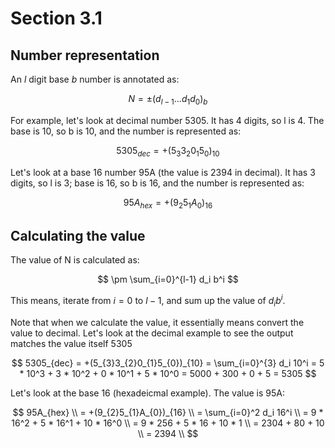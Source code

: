 # Section 3.1

## Number representation

An $l$ digit base $b$ number is annotated as:

$$N = \pm(d_{l-1} ...d_1d_0)_b$$

For example, let's look at decimal number 5305. It has 4 digits, so l is 4. The
base is 10, so b is 10, and the number is represented as:

$$ 5305_{dec} = +(5_{3}3_{2}0_{1}5_{0})_{10} $$

Let's look at a base 16 number 95A (the value is 2394 in decimal). It has
3 digits, so l is 3; base is 16, so b is 16, and the number is represented as:

$$ 95A_{hex} = +(9_{2}5_{1}A_{0})_{16} $$

## Calculating the value

The value of N is calculated as:

$$ \pm \sum_{i=0}^{l-1} d_i b^i $$

This means, iterate from $i=0$ to $l-1$, and sum up the value of $d_i b^i$.

Note that when we calculate the value, it essentially means convert the value to decimal. 
Let's look at the decimal example to see the output matches the value itself 5305

$$ 
5305_{dec} = +(5_{3}3_{2}0_{1}5_{0})_{10} = \sum_{i=0}^{3} d_i 10^i = 5 * 10^3 + 3 * 10^2 + 0 * 10^1 + 5 * 10^0 = 5000 + 300 + 0 + 5 = 5305
$$

Let's look at the base 16 (hexadeicmal example). The value is 95A:

$$ 
95A_{hex} \\
 = +(9_{2}5_{1}A_{0})_{16} \\
 = \sum_{i=0}^2 d_i 16^i \\
 = 9 * 16^2 + 5 * 16^1 + 10 * 16^0 \\
 = 9 * 256 + 5 * 16 + 10 * 1 \\
 = 2304 + 80 + 10 \\
 = 2394 \\
$$

